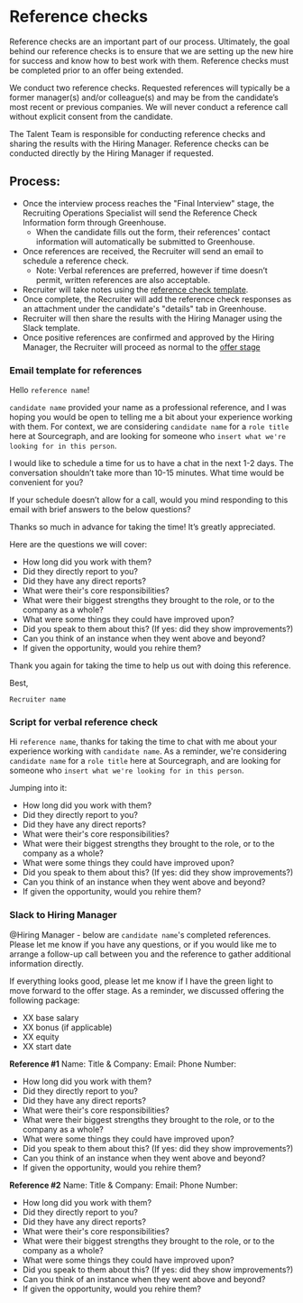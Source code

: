 # Reference checks

Reference checks are an important part of our process. Ultimately, the goal behind our reference checks is to ensure that we are setting up the new hire for success and know how to best work with them. Reference checks must be completed prior to an offer being extended.

We conduct two reference checks. Requested references will typically be a former manager(s) and/or colleague(s) and may be from the candidate’s most recent or previous companies. We will never conduct a reference call without explicit consent from the candidate.

The Talent Team is responsible for conducting reference checks and sharing the results with the Hiring Manager. Reference checks can be conducted directly by the Hiring Manager if requested.

## **Process:**

- Once the interview process reaches the "Final Interview" stage, the Recruiting Operations Specialist will send the Reference Check Information form through Greenhouse.
  - When the candidate fills out the form, their references' contact information will automatically be submitted to Greenhouse.
- Once references are received, the Recruiter will send an email to schedule a reference check.
  - Note: Verbal references are preferred, however if time doesn’t permit, written references are also acceptable.
- Recruiter will take notes using the [reference check template](https://docs.google.com/document/d/1isACchClWxT98gKv9gXdjptCaEdnVgYvHDcoIuK4QoY/edit).
- Once complete, the Recruiter will add the reference check responses as an attachment under the candidate's "details" tab in Greenhouse.
- Recruiter will then share the results with the Hiring Manager using the Slack template.
- Once positive references are confirmed and approved by the Hiring Manager, the Recruiter will proceed as normal to the [offer stage](extending_an_offer.md#offer-stage)

### Email template for references

Hello `reference name`!

`candidate name` provided your name as a professional reference, and I was hoping you would be open to telling me a bit about your experience working with them. For context, we are considering `candidate name` for a `role title` here at Sourcegraph, and are looking for someone who `insert what we're looking for in this person`.

I would like to schedule a time for us to have a chat in the next 1-2 days. The conversation shouldn’t take more than 10-15 minutes. What time would be convenient for you?

If your schedule doesn’t allow for a call, would you mind responding to this email with brief answers to the below questions?

Thanks so much in advance for taking the time! It’s greatly appreciated.

Here are the questions we will cover:

- How long did you work with them?
- Did they directly report to you?
- Did they have any direct reports?
- What were their's core responsibilities?
- What were their biggest strengths they brought to the role, or to the company as a whole?
- What were some things they could have improved upon?
- Did you speak to them about this? (If yes: did they show improvements?)
- Can you think of an instance when they went above and beyond?
- If given the opportunity, would you rehire them?

Thank you again for taking the time to help us out with doing this reference.

Best,

`Recruiter name`

### Script for verbal reference check

Hi `reference name`, thanks for taking the time to chat with me about your experience working with `candidate name`. As a reminder, we're considering `candidate name` for a `role title` here at Sourcegraph, and are looking for someone who `insert what we're looking for in this person`.

Jumping into it:

- How long did you work with them?
- Did they directly report to you?
- Did they have any direct reports?
- What were their's core responsibilities?
- What were their biggest strengths they brought to the role, or to the company as a whole?
- What were some things they could have improved upon?
- Did you speak to them about this? (If yes: did they show improvements?)
- Can you think of an instance when they went above and beyond?
- If given the opportunity, would you rehire them?

### Slack to Hiring Manager

@Hiring Manager - below are `candidate name`'s completed references. Please let me know if you have any questions, or if you would like me to arrange a follow-up call between you and the reference to gather additional information directly.

If everything looks good, please let me know if I have the green light to move forward to the offer stage. As a reminder, we discussed offering the following package:

- XX base salary
- XX bonus (if applicable)
- XX equity
- XX start date

**Reference #1**
Name:
Title & Company:
Email:
Phone Number:

- How long did you work with them?
- Did they directly report to you?
- Did they have any direct reports?
- What were their's core responsibilities?
- What were their biggest strengths they brought to the role, or to the company as a whole?
- What were some things they could have improved upon?
- Did you speak to them about this? (If yes: did they show improvements?)
- Can you think of an instance when they went above and beyond?
- If given the opportunity, would you rehire them?

**Reference #2**
Name:
Title & Company:
Email:
Phone Number:

- How long did you work with them?
- Did they directly report to you?
- Did they have any direct reports?
- What were their's core responsibilities?
- What were their biggest strengths they brought to the role, or to the company as a whole?
- What were some things they could have improved upon?
- Did you speak to them about this? (If yes: did they show improvements?)
- Can you think of an instance when they went above and beyond?
- If given the opportunity, would you rehire them?
